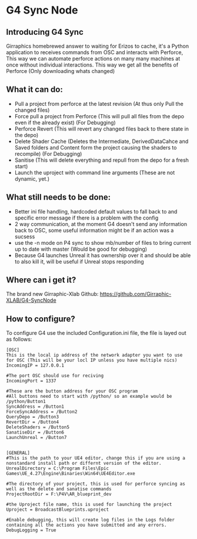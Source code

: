 # G4 Sync Node
## Introducing G4 Sync
Girraphics homebrewed answer to waiting for Erizos to cache, it's a Python application to receives commands from OSC and interacts with Perforce, This way we can automate perforce actions on many many machines at once without individual interactions. This way we get all the benefits of Perforce (Only downloading whats changed)

## What it can do:
- Pull a project from perforce at the latest revision (At thus only Pull the changed files)
- Force pull a project from Perforce (This will pull all files from the depo even if the already exist) (For Debugging)
- Perforce Revert (This will revert any changed files back to there state in the depo)
- Delete Shader Cache (Deletes the Intermediate, DerivedDataCahce and Saved folders and Content form the project causing the shaders to recompile) (For Debugging)
- Sanitise (This will delete everything and repull from the depo for a fresh start)
- Launch the uproject with command line arguments (These are not dynamic, yet.)

## What still needs to be done:
- Better ini file handling, hardcoded default values to fall back to and specific error message if there is a problem with the config
- 2 way communication, at the moment G4 doesn't send any information back to OSC, some useful information might be if an action was a sucsess
- use the -n mode on P4 sync to show mb/number of files to bring current up to date with master (Would be good for debugging)
- Because G4 launches Unreal it has ownership over it and should be able to also kill it, will be useful if Unreal stops responding

## Where can i get it?
The brand new Girraphic-Xlab Github: https://github.com/Girraphic-XLAB/G4-SyncNode


## How to configure?
To configure G4 use the included Configuration.ini file, the file is layed out as follows:
```
[OSC]
This is the local ip address of the network adapter you want to use for OSC (This will be your locl IP unless you have multiple nics)
IncomingIP = 127.0.0.1

#The port OSC should use for reciving
IncomingPort = 1337

#These are the button address for your OSC program
#All buttons need to start with /python/ so an example would be /python/Button1
SyncAddress = /Button1
ForceSyncAddress = /Button2
QueryDepo = /Button3
RevertDir = /Button4
DeleteShaders = /Button5
SanatiseDir = /Button6
LaunchUnreal = /Button7


[GENERAL]
#This is the path to your UE4 editor, change this if you are using a nonstandard install path or differnt version of the editor.
UnrealDirectory = C:\Program Files\Epic Games\UE_4.27\Engine\Binaries\Win64\UE4Editor.exe

#The directory of your project, this is used for perforce syncing as well as the delete and sanatise commands
ProjectRootDir = F:\P4V\AR_blueprint_dev

#the Uproject file name, this is used for launching the project
Uproject = BroadcastBlueprints.uproject

#Enable debugging, this will create log files in the Logs folder containing all the actions you have submitted and any errors.
DebugLogging = True
```
